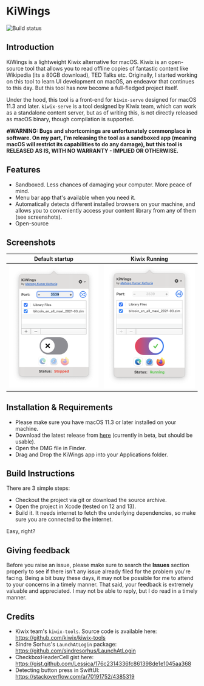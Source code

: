 #  KiWings

![Build status](https://github.com/mkathuri/kiwings/actions/workflows/main.yml/badge.svg)

## Introduction
KiWings is a lightweight Kiwix alternative for macOS. Kiwix is an open-source tool that allows you to read offline copies of fantastic content like Wikipedia (its a 80GB download), TED Talks etc. Originally, I started working on this tool to learn UI development on macOS, an endeavor that continues to this day. But this tool has now become a full-fledged project itself.

Under the hood, this tool is a front-end for `kiwix-serve` designed for macOS 11.3 and later. `kiwix-serve` is a tool designed by Kiwix team, which can work as a standalone content server, but as of writing this, is not directly released as macOS binary, though compilation is supported.

**🔥WARNING: Bugs and shortcomings are unfortunately commonplace in software. On my part, I'm releasing the tool as a sandboxed app (meaning macOS will restrict its capabilities to do any damage), but this tool is RELEASED AS IS, WITH NO WARRANTY - IMPLIED OR OTHERWISE.**

## Features
- Sandboxed. Less chances of damaging your computer. More peace of mind.
- Menu bar app that's available when you need it.
- Automatically detects different installed browsers on your machine, and allows you to conveniently access your content library from any of them (see screenshots).
- Open-source

## Screenshots
Default startup                            |  Kiwix Running
:-----------------------------------------:|:------------------------------------------:
![](./screenshots/Screenshot-Stopped.png)  |  ![](./screenshots/Screenshot-Running.png)


## Installation & Requirements
- Please make sure you have macOS 11.3 or later installed on your machine.
- Download the latest release from [here](https://github.com/technusm1/kiwings/releases/download/1.0-beta4/Kiwings.1.0-beta4.dmg) (currently in beta, but should be usable).
- Open the DMG file in Finder.
- Drag and Drop the KiWings app into your Applications folder.

## Build Instructions
There are 3 simple steps:
- Checkout the project via git or download the source archive.
- Open the project in Xcode (tested on 12 and 13).
- Build it. It needs internet to fetch the underlying dependencies, so make sure you are connected to the internet.

Easy, right?

## Giving feedback
Before you raise an issue, please make sure to search the **Issues** section properly to see if there isn't any issue already filed for the problem you're facing. Being a bit busy these days, it may not be possible for me to attend to your concerns in a timely manner. That said, your feedback is extremely valuable and appreciated. I may not be able to reply, but I do read in a timely manner.

## Credits
- Kiwix team's `kiwix-tools`. Source code is available here: https://github.com/kiwix/kiwix-tools
- Sindre Sorhus's `LaunchAtLogin` package: https://github.com/sindresorhus/LaunchAtLogin
- CheckboxHeaderCell gist here: https://gist.github.com/Lessica/176c2314336fc861398de1e1045aa368
- Detecting button press in SwiftUI: https://stackoverflow.com/a/70191752/4385319
